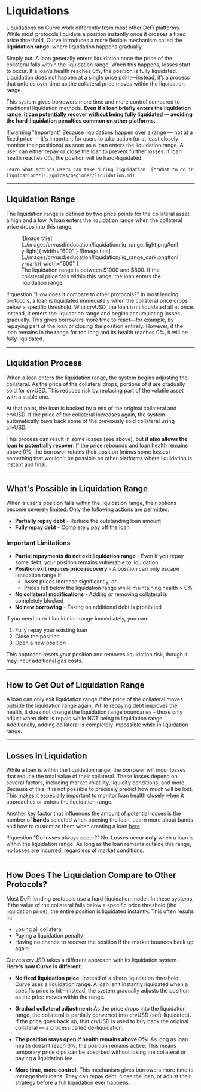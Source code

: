 <h1>Liquidations</h1>

Liquidations on Curve work differently from most other DeFi platforms. While most protocols liquidate a position instantly once it crosses a fixed price threshold, Curve introduces a more flexible mechanism called the **liquidation range**, where liquidation happens gradually.

Simply put: A loan generally enters liquidation once the price of the collateral falls within the liquidation range. When this happens, losses start to occur. If a loan’s health reaches 0%, the position is fully liquidated. Liquidation does not happen at a single price point—instead, it’s a process that unfolds over time as the collateral price moves within the liquidation range.

This system gives borrowers more time and more control compared to traditional liquidation methods.
**Even if a loan briefly enters the liquidation range, it can potentially recover without being fully liquidated — avoiding the hard-liquidation penalties common on other platforms.**

!!!warning "Important"
    Because liquidations happen over a range — not at a fixed price — it's important for users to take action (or at least closely monitor their positions) as soon as a loan enters the liquidation range. A user can either repay or close the loan to prevent further losses. If loan health reaches 0%, the position will be hard-liquidated.

    Learn what actions users can take during liquidation: [**What to do in liquidation**](./guides/beginner/liquidation.md)

---

## **Liquidation Range**

The liquidation range is defined by two price points for the collateral asset: a high and a low. A loan enters the liquidation range when the collateral price drops into this range.

<figure markdown="span">
    ![Image title](../images/crvusd/education/liquidation/liq_range_light.png#only-light){ width="600" }
    ![Image title](../images/crvusd/education/liquidation/liq_range_dark.png#only-dark){ width="600" }
<figcaption>The liquidation range is between $1000 and $800. If the collateral price falls within this range, the loan enters the liquidation range.</figcaption>
</figure>

!!!question "How does it compare to other protocols?"
    In most lending protocols, a loan is liquidated immediately when the collateral price drops below a specific threshold. With crvUSD, the loan isn't liquidated all at once. Instead, it enters the liquidation range and begins accumulating losses gradually. This gives borrowers more time to react—for example, by repaying part of the loan or closing the position entirely. However, if the loan remains in the range for too long and its health reaches 0%, it will be fully liquidated.

---

## **Liquidation Process**

When a loan enters the liquidation range, the system begins adjusting the collateral. As the price of the collateral drops, portions of it are gradually sold for crvUSD. This reduces risk by replacing part of the volatile asset with a stable one.

At that point, the loan is backed by a mix of the original collateral and crvUSD. If the price of the collateral increases again, the system automatically buys back some of the previously sold collateral using crvUSD.

This process can result in some losses (see above), but **it also allows the loan to potentially recover**. If the price rebounds and loan health remains above 0%, the borrower retains their position (minus some losses) — something that wouldn't be possible on other platforms where liquidation is instant and final.

---

## **What's Possible in Liquidation Range**

When a user's position falls within the liquidation range, their options become severely limited. Only the following actions are permitted:

- **Partially repay debt** - Reduce the outstanding loan amount
- **Fully repay debt** - Completely pay off the loan

### **Important Limitations**

- **Partial repayments do not exit liquidation range** - Even if you repay some debt, your position remains vulnerable to liquidation
- **Position exit requires price recovery** - A position can only escape liquidation range if:
  - Asset prices increase significantly, or
  - Prices fall below the liquidation range while maintaining health > 0%
- **No collateral modifications** - Adding or removing collateral is completely blocked
- **No new borrowing** - Taking on additional debt is prohibited

If you need to exit liquidation range immediately, you can:
1. Fully repay your existing loan
2. Close the position
3. Open a new position

This approach resets your position and removes liquidation risk, though it may incur additional gas costs.

---

## **How to Get Out of Liquidation Range**

A loan can only exit liquidation range if the price of the collateral moves outside the liquidation range again. While repaying debt improves the health, it does not change the liquidation range boundaries - those only adjust when debt is repaid while NOT being in liquidation range.  
Additionally, adding collateral is completely impossible while in liquidation range.

---

## **Losses In Liquidation**

While a loan is within the liquidation range, the borrower will incur losses that reduce the total value of their collateral. These losses depend on several factors, including market volatility, liquidity conditions, and more. Because of this, it is not possible to precisely predict how much will be lost. This makes it especially important to monitor loan health closely when it approaches or enters the liquidation range.

Another key factor that influences the amount of potential losses is the number of **bands** selected when opening the loan. Learn more about bands and how to customize them when creating a loan [here](./guides/intermediate/custom-bands.md).

!!!question "Do losses always occur?"
    No. Losses occur **only** when a loan is within the liquidation range. As long as the loan remains outside this range, no losses are incurred, regardless of market conditions.

---

## **How Does The Liquidation Compare to Other Protocols?**

Most DeFi lending protocols use a hard-liquidation model. In these systems, if the value of the collateral falls below a specific price threshold (the liquidation price), the entire position is liquidated instantly. This often results in:

- Losing all collateral
- Paying a liquidation penalty
- Having no chance to recover the position if the market bounces back up again

Curve’s crvUSD takes a different approach with its liquidation system. **Here's how Curve is different:**

- **No fixed liquidation price:** Instead of a sharp liquidation threshold, Curve uses a liquidation range. A loan isn’t instantly liquidated when a specific price is hit—instead, the system gradually adjusts the position as the price moves within the range.

- **Gradual collateral adjustment:** As the price drops into the liquidation range, the collateral is partially converted into crvUSD (soft-liquidated). If the price goes back up, that crvUSD is used to buy back the original collateral — a process called de-liquidation.

- **The position stays open if health remains above 0%:** As long as loan health doesn’t reach 0%, the position remains active. This means temporary price dips can be absorbed without losing the collateral or paying a liquidation fee.

- **More time, more control:** This mechanism gives borrowers more time to manage their loans. They can repay debt, close the loan, or adjust their strategy before a full liquidation ever happens.

